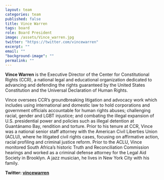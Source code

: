 ```yaml
---
layout: team
categories: team
published: false
title: Vince Warren
tags: board
role: Board President
image: /assets/Vince_warren.jpg
twitter: "https://twitter.com/vincewarren"
excerpt: ""
email: ""
"background-image": ""
permalink: ""
---
```



**Vince Warren** is the Executive Director of the Center for Constitutional Rights (CCR), a national legal and educational organization dedicated to advancing and defending the rights guaranteed by the United States Constitution and the Universal Declaration of Human Rights.

Vince oversees CCR’s groundbreaking litigation and advocacy work which includes using international and domestic law to hold corporations and government officials accountable for human rights abuses; challenging racial, gender and LGBT injustice; and combating the illegal expansion of U.S. presidential power and policies such as illegal detention at Guantánamo Bay, rendition and torture. Prior to his tenure at CCR, Vince was a national senior staff attorney with the American Civil Liberties Union (ACLU), where he litigated civil rights cases, focusing on affirmative action, racial profiling and criminal justice reform. Prior to the ACLU, Vince monitored South Africa’s historic Truth and Reconciliation Commission hearings and worked as a criminal defense attorney for the Legal Aid Society in Brooklyn. A jazz musician, he lives in New York City with his family.

**Twitter: [vincewarren](https://twitter.com/vincewarren)**
